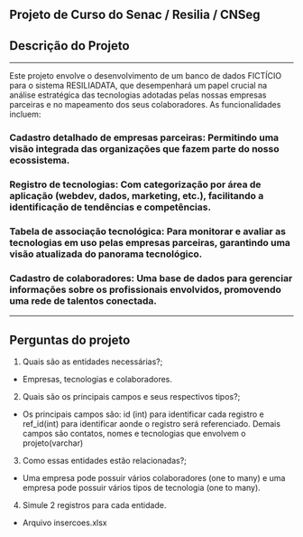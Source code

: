 ## Projeto de Curso do Senac / Resilia / CNSeg

## Descrição do Projeto
--------------------

Este projeto envolve o desenvolvimento de um banco de dados FICTÍCIO para o sistema RESILIADATA, que desempenhará um papel crucial na análise estratégica das tecnologias adotadas pelas nossas empresas parceiras e no mapeamento dos seus colaboradores.
As funcionalidades incluem:

###    Cadastro detalhado de empresas parceiras: Permitindo uma visão integrada das organizações que fazem parte do nosso ecossistema.
###    Registro de tecnologias: Com categorização por área de aplicação (webdev, dados, marketing, etc.), facilitando a identificação de tendências e competências.
###    Tabela de associação tecnológica: Para monitorar e avaliar as tecnologias em uso pelas empresas parceiras, garantindo uma visão atualizada do panorama tecnológico.
###    Cadastro de colaboradores: Uma base de dados para gerenciar informações sobre os profissionais envolvidos, promovendo uma rede de talentos conectada.

--------------------

## Perguntas do projeto
1. Quais são as entidades necessárias?;
 * Empresas, tecnologias e colaboradores.
2. Quais são os principais campos e seus respectivos tipos?;
 * Os principais campos são: id (int) para identificar cada registro e ref_id(int) para identificar aonde o registro será referenciado. Demais campos são contatos, nomes e tecnologias que envolvem o projeto(varchar) 
3. Como essas entidades estão relacionadas?;
 * Uma empresa pode possuir vários colaboradores (one to many) e uma empresa pode possuir vários tipos de tecnologia (one to many).
4. Simule 2 registros para cada entidade.
 * Arquivo insercoes.xlsx
